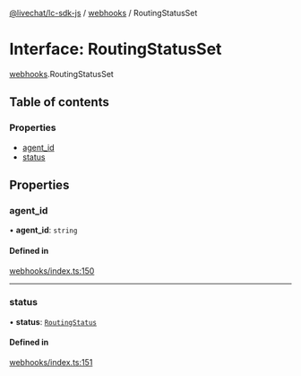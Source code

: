 [@livechat/lc-sdk-js](../README.md) / [webhooks](../modules/webhooks.md) / RoutingStatusSet

# Interface: RoutingStatusSet

[webhooks](../modules/webhooks.md).RoutingStatusSet

## Table of contents

### Properties

- [agent\_id](webhooks.RoutingStatusSet.md#agent_id)
- [status](webhooks.RoutingStatusSet.md#status)

## Properties

### agent\_id

• **agent\_id**: `string`

#### Defined in

[webhooks/index.ts:150](https://github.com/livechat/lc-sdk-js/blob/a63b0a6/src/webhooks/index.ts#L150)

___

### status

• **status**: [`RoutingStatus`](../enums/webhooks_structures_structures.RoutingStatus.md)

#### Defined in

[webhooks/index.ts:151](https://github.com/livechat/lc-sdk-js/blob/a63b0a6/src/webhooks/index.ts#L151)
